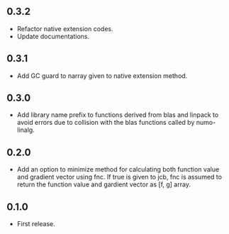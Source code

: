 ## 0.3.2
- Refactor native extension codes.
- Update documentations.

## 0.3.1
- Add GC guard to narray given to native extension method.

## 0.3.0
- Add library name prefix to functions derived from blas and linpack
to avoid errors due to collision with the blas functions called by numo-linalg.

## 0.2.0
- Add an option to minimize method for calculating both function value and gradient vector using fnc.
If true is given to jcb, fnc is assumed to return the function value and gardient vector as [f, g] array.

## 0.1.0
- First release.
